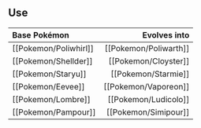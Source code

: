 ## Use
Base Pokémon |Evolves into
:--- | ---:
[[Pokemon/Poliwhirl]]  | [[Pokemon/Poliwarth]]
[[Pokemon/Shellder]]  | [[Pokemon/Cloyster]]
[[Pokemon/Staryu]]  | [[Pokemon/Starmie]]
[[Pokemon/Eevee]]  | [[Pokemon/Vaporeon]]
[[Pokemon/Lombre]]  | [[Pokemon/Ludicolo]]
[[Pokemon/Pampour]]  | [[Pokemon/Simipour]]